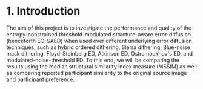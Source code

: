 # 1. Introduction

The aim of this project is to investigate the performance and quality of the entropy-constrained threshold-modulated structure-aware error-diffusion (henceforth EC-SAED) when used over different underlying error diffusion techniques, such as hybrid ordered dithering, Sierra dithering, Blue-noise mask dithering, Floyd-Steinberg ED, Atkinson ED, Ostromoukhov's ED, and modulated-noise-threshold ED.
To this end, we will be comparing the results using the median structural similarity index measure (MSSIM) as well as comparing reported participant similarity to the original source image and participant preference.